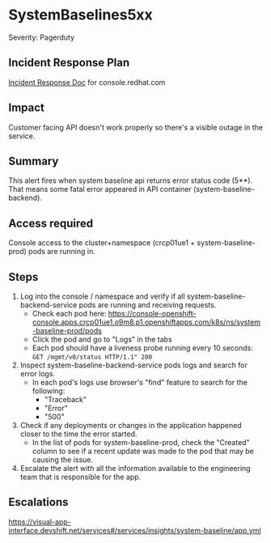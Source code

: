 # SystemBaselines5xx
Severity: Pagerduty

## Incident Response Plan
 [Incident Response Doc](https://docs.google.com/document/d/1AyEQnL4B11w7zXwum8Boty2IipMIxoFw1ri1UZB6xJE) for console.redhat.com

## Impact
Customer facing API doesn't work properly so there's a visible outage in the service.

## Summary
This alert fires when system baseline api returns error status code (5**). That means some fatal error appeared in API container (system-baseline-backend).

## Access required
Console access to the cluster+namespace (crcp01ue1 + system-baseline-prod) pods are running in.

## Steps
1. Log into the console / namespace and verify if all system-baseline-backend-service pods are running and receiving requests.
    - Check each pod here: https://console-openshift-console.apps.crcp01ue1.o9m8.p1.openshiftapps.com/k8s/ns/system-baseline-prod/pods
    - Click the pod and go to "Logs" in the tabs
    - Each pod should have a liveness probe running every 10 seconds: `GET /mgmt/v0/status HTTP/1.1" 200`
2. Inspect system-baseline-backend-service pods logs and search for error logs.
    - In each pod's logs use browser's "find" feature to search for the following:
        - "Traceback"
        - "Error"
        - "500"
3. Check if any deployments or changes in the application happened closer to the time the error started.
    - In the list of pods for system-baseline-prod, check the "Created" column to see if a recent update was made to the pod that may be causing the issue.
4. Escalate the alert with all the information available to the engineering team that is responsible for the app.

## Escalations
https://visual-app-interface.devshift.net/services#/services/insights/system-baseline/app.yml
